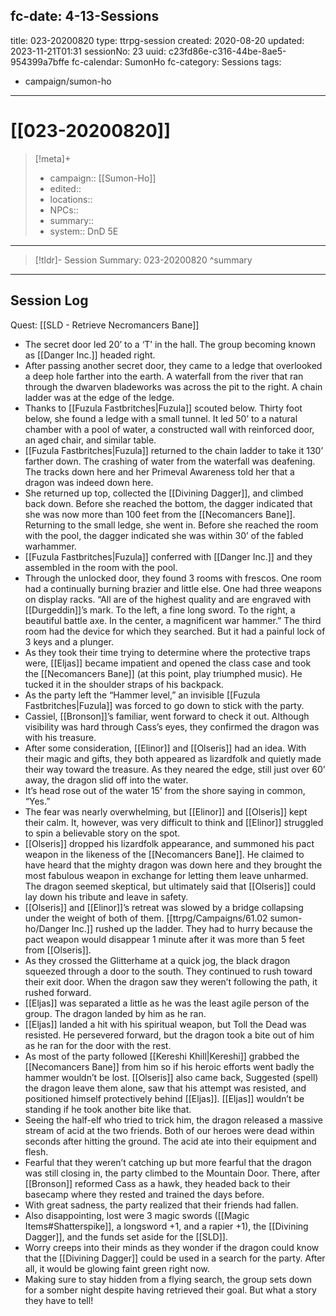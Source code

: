 fc-date: 4-13-Sessions
---
title: 023-20200820
type: ttrpg-session
created: 2020-08-20
updated: 2023-11-21T01:31
sessionNo: 23
uuid: c23fd86e-c316-44be-8ae5-954399a7bffe
fc-calendar: SumonHo
fc-category: Sessions
tags:
  - campaign/sumon-ho
---

# [[023-20200820]]

> [!meta]+
>
> - campaign:: [[Sumon-Ho]]
> - edited::
> - locations::
> - NPCs::
> - summary::
> - system:: DnD 5E

---

> [!tldr]- Session Summary: 023-20200820
>  ^summary

---

## Session Log

Quest: [[SLD - Retrieve Necromancers Bane]]

- The secret door led 20’ to a ‘T’ in the hall. The group becoming known as [[Danger Inc.]] headed right.
- After passing another secret door, they came to a ledge that overlooked a deep hole farther into the earth. A waterfall from the river that ran through the dwarven bladeworks was across the pit to the right. A chain ladder was at the edge of the ledge.
- Thanks to [[Fuzula Fastbritches|Fuzula]] scouted below. Thirty foot below, she found a ledge with a small tunnel. It led 50’ to a natural chamber with a pool of water, a constructed wall with reinforced door, an aged chair, and similar table. 
- [[Fuzula Fastbritches|Fuzula]] returned to the chain ladder to take it 130’ farther down. The crashing of water from the waterfall was deafening. The tracks down here and her Primeval Awareness told her that a dragon was indeed down here.
- She returned up top, collected the [[Divining Dagger]], and climbed back down. Before she reached the bottom, the dagger indicated that she was now more than 100 feet from the [[Necomancers Bane]]. Returning to the small ledge, she went in. Before she reached the room with the pool, the dagger indicated she was within 30’ of the fabled warhammer.
- [[Fuzula Fastbritches|Fuzula]] conferred with [[Danger Inc.]] and they assembled in the room with the pool. 
- Through the unlocked door, they found 3 rooms with frescos. One room had a continually burning brazier and little else. One had three weapons on display racks. “All are of the highest quality and are engraved with [[Durgeddin]]’s mark. To the left, a fine long sword. To the right, a beautiful battle axe. In the center, a magnificent war hammer.” The third room had the device for which they searched. But it had a painful lock of 3 keys and a plunger.
- As they took their time trying to determine where the protective traps were, [[Eljas]] became impatient and opened the class case and took the [[Necomancers Bane]] (at this point, play triumphed music). He tucked it in the shoulder straps of his backpack.
- As the party left the “Hammer level,” an invisible [[Fuzula Fastbritches|Fuzula]] was forced to go down to stick with the party.
- Cassiel, [[Bronson]]’s familiar, went forward to check it out. Although visibility was hard through Cass’s eyes, they confirmed the dragon was with his treasure.
- After some consideration, [[Elinor]] and [[Olseris]] had an idea. With their magic and gifts, they both appeared as lizardfolk and quietly made their way toward the treasure. As they neared the edge, still just over 60’ away, the dragon slid off into the water.  
- It’s head rose out of the water 15’ from the shore saying in common, “Yes.”
- The fear was nearly overwhelming, but [[Elinor]] and [[Olseris]] kept their calm. It, however, was very difficult to think and [[Elinor]] struggled to spin a believable story on the spot.
- [[Olseris]] dropped his lizardfolk appearance, and summoned his pact weapon in the likeness of the [[Necomancers Bane]]. He claimed to have heard that the mighty dragon was down here and they brought the most fabulous weapon in exchange for letting them leave unharmed. The dragon seemed skeptical, but ultimately said that [[Olseris]] could lay down his tribute and leave in safety.
- [[Olseris]] and [[Elinor]]’s retreat was slowed by a bridge collapsing under the weight of both of them. [[ttrpg/Campaigns/61.02 sumon-ho/Danger Inc.]] rushed up the ladder. They had to hurry because the pact weapon would disappear 1 minute after it was more than 5 feet from [[Olseris]].
- As they crossed the Glitterhame at a quick jog, the black dragon squeezed through a door to the south. They continued to rush toward their exit door. When the dragon saw they weren’t following the path, it rushed forward.
- [[Eljas]] was separated a little as he was the least agile person of the group. The dragon landed by him as he ran.
- [[Eljas]] landed a hit with his spiritual weapon, but Toll the Dead was resisted. He persevered forward, but the dragon took a bite out of him as he ran for the door with the rest.
- As most of the party followed [[Kereshi Khill|Kereshi]] grabbed the [[Necomancers Bane]] from him so if his heroic efforts went badly the hammer wouldn’t be lost. [[Olseris]] also came back, Suggested (spell) the dragon leave them alone, saw that his attempt was resisted, and positioned himself protectively behind [[Eljas]]. [[Eljas]] wouldn’t be standing if he took another bite like that.
- Seeing the half-elf who tried to trick him, the dragon released a massive stream of acid at the two friends. Both of our heroes were dead within seconds after hitting the ground. The acid ate into their equipment and flesh.
- Fearful that they weren’t catching up but more fearful that the dragon was still closing in, the party climbed to the Mountain Door. There, after [[Bronson]] reformed Cass as a hawk, they headed back to their basecamp where they rested and trained the days before.
- With great sadness, the party realized that their friends had fallen.
- Also disappointing, lost were 3 magic swords ([[Magic Items#Shatterspike]], a longsword +1, and a rapier +1), the [[Divining Dagger]], and the funds set aside for the [[SLD]].
- Worry creeps into their minds as they wonder if the dragon could know that the [[Divining Dagger]] could be used in a search for the party. After all, it would be glowing faint green right now.
- Making sure to stay hidden from a flying search, the group sets down for a somber night despite having retrieved their goal. But what a story they have to tell!
